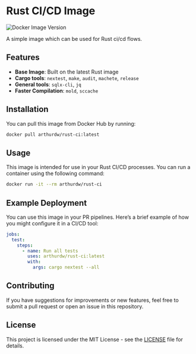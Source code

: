 # Rust CI/CD Image

![Docker Image Version](https://img.shields.io/badge/version-latest-blue.svg)

A simple image which can be used for Rust ci/cd flows.

## Features

- **Base Image**: Built on the latest Rust image
- **Cargo tools**: `nextest`, `make`, `audit`, `machete`, `release`
- **General tools**: `sqlx-cli`, `jq`
- **Faster Compilation**: `mold`, `sccache`

## Installation

You can pull this image from Docker Hub by running:

```bash
docker pull arthurdw/rust-ci:latest
```

## Usage

This image is intended for use in your Rust CI/CD processes. You can run a
container using the following command:

```bash
docker run -it --rm arthurdw/rust-ci
```

## Example Deployment

You can use this image in your PR pipelines. Here’s a brief example of how you
might configure it in a CI/CD tool:

```yaml
jobs:
  test:
    steps:
      - name: Run all tests
        uses: arthurdw/rust-ci:latest
        with:
          args: cargo nextest --all
```

## Contributing

If you have suggestions for improvements or new features, feel free to submit a pull request or open an issue in this repository.

## License

This project is licensed under the MIT License - see the [LICENSE](LICENSE) file for details.
